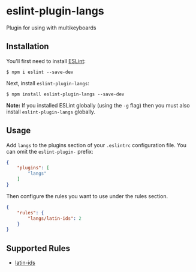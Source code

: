 # eslint-plugin-langs

Plugin for using with multikeyboards

## Installation

You'll first need to install [ESLint](http://eslint.org):

```
$ npm i eslint --save-dev
```

Next, install `eslint-plugin-langs`:

```
$ npm install eslint-plugin-langs --save-dev
```

**Note:** If you installed ESLint globally (using the `-g` flag) then you must also install `eslint-plugin-langs` globally.

## Usage

Add `langs` to the plugins section of your `.eslintrc` configuration file. You can omit the `eslint-plugin-` prefix:

```json
{
    "plugins": [
        "langs"
    ]
}
```


Then configure the rules you want to use under the rules section.

```json
{
    "rules": {
        "langs/latin-ids": 2
    }
}
```

## Supported Rules

* [latin-ids](https://github.com/infodusha/eslint-plugin-langs/blob/master/docs/rules/latin-ids.md)


